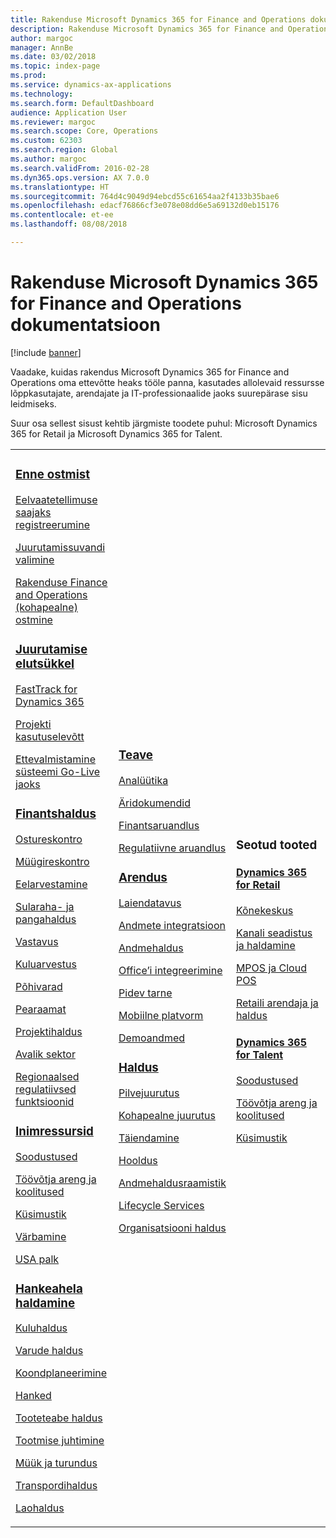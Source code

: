 ```yaml
---
title: Rakenduse Microsoft Dynamics 365 for Finance and Operations dokumentatsioon
description: Rakenduse Microsoft Dynamics 365 for Finance and Operations dokumentatsioon.
author: margoc
manager: AnnBe
ms.date: 03/02/2018
ms.topic: index-page
ms.prod: 
ms.service: dynamics-ax-applications
ms.technology: 
ms.search.form: DefaultDashboard
audience: Application User
ms.reviewer: margoc
ms.search.scope: Core, Operations
ms.custom: 62303
ms.search.region: Global
ms.author: margoc
ms.search.validFrom: 2016-02-28
ms.dyn365.ops.version: AX 7.0.0
ms.translationtype: HT
ms.sourcegitcommit: 764d4c9049d94ebcd55c61654aa2f4133b35bae6
ms.openlocfilehash: edacf76866cf3e078e08dd6e5a69132d0eb15176
ms.contentlocale: et-ee
ms.lasthandoff: 08/08/2018

---
```


# <a name="microsoft-dynamics-365-for-finance-and-operations-documentation"></a>Rakenduse Microsoft Dynamics 365 for Finance and Operations dokumentatsioon
[!include [banner](includes/banner.md)]

Vaadake, kuidas rakendus Microsoft Dynamics 365 for Finance and Operations oma ettevõtte heaks tööle panna, kasutades allolevaid ressursse lõppkasutajate, arendajate ja IT-professionaalide jaoks suurepärase sisu leidmiseks. 

Suur osa sellest sisust kehtib järgmiste toodete puhul: Microsoft Dynamics 365 for Retail ja Microsoft Dynamics 365 for Talent. 

<table>
<colgroup>
<col width="33%" />
<col width="33%" />
<col width="33%" />
</colgroup>
<tbody>
<tr class="odd">
<td>
<h3><a href="get-started/before-you-buy.md">Enne ostmist</a></h3>
<p><a href="../dev-itpro/dev-tools/sign-up-preview-subscription.md">Eelvaatetellimuse saajaks registreerumine</a></p>
 <p><a href="../dev-itpro/deployment/choose-deployment-type.md">Juurutamissuvandi valimine</a></p>
 <p><a href="get-started/purchase-on-premises.md">Rakenduse Finance and Operations (kohapealne) ostmine</a></p>

<h3><a href="imp-lifecycle/implementation-lifecycle.md">Juurutamise elutsükkel</a></h3>
<p><a href="get-started/fasttrack-dynamics-365-overview.md">FastTrack for Dynamics 365</a></p>
<p><a href="imp-lifecycle/onboard.md">Projekti kasutuselevõtt</a></p>
<p><a href="imp-lifecycle/prepare-go-live.md">Ettevalmistamine süsteemi Go-Live jaoks</a></p>
  
<h3><a href="../financials/index.md">Finantshaldus</a></h3>
<p><a href="../financials/accounts-payable/accounts-payable.md">Ostureskontro</a></p>
<p><a href="../financials/accounts-receivable/accounts-receivable.md">Müügireskontro</a></p>
<p><a href="../financials/budgeting/budgeting-overview.md">Eelarvestamine</a></p>
<p><a href="../financials/cash-bank-management/cash-bank-management.md">Sularaha- ja pangahaldus</a></p>
<p><a href="../financials/general-ledger/audit-policy-rules.md">Vastavus</a></p>
<p><a href="../financials/cost-accounting/cost-accounting-home-page.md">Kuluarvestus</a></p>
<p><a href="../financials/fixed-assets/fixed-assets.md">Põhivarad</a></p>
<p><a href="../financials/general-ledger/general-ledger.md">Pearaamat</a></p>
<p><a href="../financials/project-management/overview-project-management-accounting.md">Projektihaldus</a></p>
<p><a href="../financials/public-sector/public-sector-functionality.md">Avalik sektor</a></p>
<p><a href="../dev-itpro/lcs-solutions/country-region.md">Regionaalsed regulatiivsed funktsioonid</a></p>

<H3><a href="hr/hr-landing-page.md">Inimressursid</a></h3>
<p><a href="../talent/manage-benefit-program.md">Soodustused</a></p>
<p><a href="../talent/performance-management-overview.md">Töövõtja areng ja koolitused</a></p>
<p><a href="../talent/questionnaires.md">Küsimustik</a></p>
<p><a href="hr/manage-recruiting-process.md">Värbamine</a></p>
<p><a href="hr/localizations/noam-usa-payroll.md">USA palk</a></p>

<h3><a href="../supply-chain/index.md">Hankeahela haldamine</a></h3>
<p><a href="../supply-chain/cost-management/costing-sheets.md">Kuluhaldus</a></p>
<p><a href="../supply-chain/inventory/inventory-home-page.md">Varude haldus</a></p>
<p><a href="../supply-chain/master-planning/master-plans.md">Koondplaneerimine</a></p>
<p><a href="../supply-chain/procurement/procurement-sourcing-overview.md">Hanked</a></p>
<p><a href="../supply-chain/pim/product-information.md">Tooteteabe haldus</a></p>
<p><a href="../supply-chain/production-control/production-process-overview.md">Tootmise juhtimine</a></p>
<p><a href="../supply-chain/sales-marketing/overview-sales-marketing.md">Müük ja turundus</a></p>
<p><a href="../supply-chain/transportation/transportation-management-overview.md">Transpordihaldus</a></p>
<p><a href="../supply-chain/warehousing/warehouse-configuration.md">Laohaldus</a></p>

</td>
<td>
<h3><a href="../dev-itpro/analytics/bi-reporting-home-page.md">Teave</a></h3>
<p><a href="../dev-itpro/analytics/analytics.md">Analüütika</a></p>
 <p><a href="../dev-itpro/analytics/document-reporting-services.md">Äridokumendid</a></p>
<p><a href="../dev-itpro/analytics/financial-reporting-intro.md">Finantsaruandlus</a></p>
<p><a href="../dev-itpro/analytics/general-electronic-reporting.md">Regulatiivne aruandlus</a></p>



<h3><a href="../dev-itpro/dev-tools/developer-home-page.md">Arendus</h3>
<p><a href="../dev-itpro/extensibility/extensibility-home-page.md">Laiendatavus</a></p>

<p><a href="../dev-itpro/data-entities/integration-overview.md">Andmete integratsioon</a></p>
<p><a href="../dev-itpro/data-entities/data-entities.md">Andmehaldus</a></p>

<p><a href="../dev-itpro/office-integration/office-integration.md">Office’i integreerimine</a></p>
<p><a href="../dev-itpro/dev-tools/continuous-delivery-home-page.md">Pidev tarne</a></p>
<p><a href="../dev-itpro/mobile-apps/platform/mobile-platform-home-page.md">Mobiilne platvorm</a></p>
<p><a href="get-started/demo-data.md">Demoandmed</a></p>

<h3><a href="../dev-itpro/sysadmin/system-administration-home-page.md">Haldus</h3>
<p><a href="../dev-itpro/deployment/cloud-deployment-overview.md">Pilvejuurutus</a></p>
<p><a href="../dev-itpro/deployment/on-premises-deployment-landing-page.md">Kohapealne juurutus</a></p>
<p><a href="../dev-itpro/migration-upgrade/upgrade-home-page.md">Täiendamine</a></p>
<p><a href="../dev-itpro/dev-tools/continuous-delivery-home-page.md#servicing">Hooldus</a></p>
<p><a href="../dev-itpro/data-entities/data-entities.md">Andmehaldusraamistik</a></p>
<p><a href="../dev-itpro/lifecycle-services/lcs.md">Lifecycle Services</a></p>
<p><a href="organization-administration/organization-administration-home-page.md">Organisatsiooni haldus</a></p>
</td>
<td>
<h3>Seotud tooted</h3>
<h4><a href="../retail/index.md">Dynamics 365 for Retail</a></h4>
<p><a href="../retail/call-center-functionality.md">Kõnekeskus</p>
<p><a href="../retail/define-maintain-retail-channels.md">Kanali seadistus ja haldamine</p>
<p><a href="../retail/retail-peripherals-overview.md">MPOS ja Cloud POS</p>
<p><a href="../retail/dev-itpro/dev-retail-home-page.md">Retaili arendaja ja haldus</p>

<h4><a href="../talent/index.md">Dynamics 365 for Talent</a></h4>
<p><a href="../talent/manage-benefit-program.md">Soodustused</a></p>
<p><a href="../talent/performance-management-overview.md">Töövõtja areng ja koolitused</a></p>
<p><a href="../talent/questionnaires.md">Küsimustik</a></p>

</td>
</tr>

</tbody>
</table>

